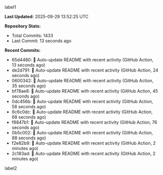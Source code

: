 
label1 
<!-- ACTIVITY_START -->
**Last Updated:** 2025-09-29 13:52:25 UTC

**Repository Stats:**
- Total Commits: 1433
- Last Commit: 13 seconds ago

**Recent Commits:**
- 65d4480: 🤖 Auto-update README with recent activity (GitHub Action, 13 seconds ago)
- de2d791: 🤖 Auto-update README with recent activity (GitHub Action, 24 seconds ago)
- 0600342: 🤖 Auto-update README with recent activity (GitHub Action, 35 seconds ago)
- bf78ae8: 🤖 Auto-update README with recent activity (GitHub Action, 45 seconds ago)
- 0dc456b: 🤖 Auto-update README with recent activity (GitHub Action, 58 seconds ago)
- 6c6c0dc: 🤖 Auto-update README with recent activity (GitHub Action, 68 seconds ago)
- f8847b1: 🤖 Auto-update README with recent activity (GitHub Action, 76 seconds ago)
- 0b5c002: 🤖 Auto-update README with recent activity (GitHub Action, 88 seconds ago)
- f2e82b9: 🤖 Auto-update README with recent activity (GitHub Action, 2 minutes ago)
- 2c183ad: 🤖 Auto-update README with recent activity (GitHub Action, 2 minutes ago)
<!-- ACTIVITY_END -->

label2
